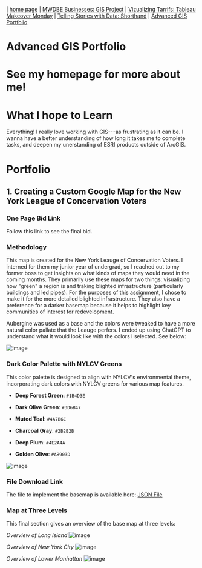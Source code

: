| [home page](https://cristinagoeller.github.io/cristina-goeller-portfolio/) | [MWDBE Businesses: GIS Project](MWDBEBusinesses) | [Vizualizing Tarrifs: Tableau Makeover Monday](TableauRemake) | [Telling Stories with Data: Shorthand](TellingStoriesDocumentation) | [Advanced GIS Portfolio](AdvancedGISPortfolio) 

# Advanced GIS Portfolio


# See my homepage for more about me! 

# What I hope to Learn
Everything! I really love working with GIS---as frustrating as it can be. I wanna have a better understanding of how long it takes me to complete tasks, and deepen my unerstanding of ESRI products outside of ArcGIS. 

# Portfolio 
## 1. Creating a Custom Google Map for the New York League of Concervation Voters
### One Page Bid Link 

Follow this link to see the final bid. 

### Methodology

This map is created for the New York Leauge of Concervation Voters. I interned for them my junior year of undergrad, so I reached out to my former boss to get insights on what kinds of maps they would need in the coming months. They primarily use these maps for two things: visualizing how "green" a region is and traking blighted infrastructure (particularly buildings and led pipes). For the purposes of this assignment, I chose to make it for the more detailed blighted infrastructure. They also have a preference for a darker basemap because it helps to highlight key communities of interest for redevelopment. 

Aubergine was used as a base and the colors were tweaked to have a more natural color pallate that the Leauge perfers. I ended up using ChatGPT to understand what it would look like with the colors I selected. See below:  

![image](https://github.com/user-attachments/assets/fb29073c-3a4f-4b24-87c4-2379cce98255)


### Dark Color Palette with NYLCV Greens

This color palette is designed to align with NYLCV's environmental theme, incorporating dark colors with NYLCV greens for various map features.

- **Deep Forest Green**: `#1B4D3E`  
  
- **Dark Olive Green**: `#3D6B47`  
  
- **Muted Teal**: `#4A7B6C`  
  
- **Charcoal Gray**: `#2B2B2B`  
 
- **Deep Plum**: `#4E2A4A`  
  
- **Golden Olive**: `#A8903D`

![image](https://github.com/user-attachments/assets/1e9c9b2f-d0e8-4cd7-b9ec-ad5b4fad1392)


### File Download Link

The file to implement the basemap is available here:
[JSON File](https://andrewcmu-my.sharepoint.com/:u:/g/personal/cgoeller_andrew_cmu_edu/EbsGucIc4CFDjBuFDrxKFLUBhq3qaDBTyy_YxmokR-FlSQ?e=ugNcmA)

### Map at Three Levels
This final section gives an overview of the base map at three levels: 

_Overview of Long Island_
![image](https://github.com/user-attachments/assets/36386110-8c05-4be2-9c70-b53c02ce0834)

_Overview of New York City_
![image](https://github.com/user-attachments/assets/e93ae6b2-023d-416b-b6f6-7d6313cb1384)

_Overview of Lower Manhattan_
![image](https://github.com/user-attachments/assets/8d7557be-e4f8-427a-b95f-ba2119d77f03)


